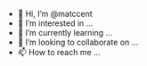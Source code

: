 - 👋 Hi, I’m @matccent
- 👀 I’m interested in ...
- 🌱 I’m currently learning ...
- 💞️ I’m looking to collaborate on ...
- 📫 How to reach me ...

<!---
matccent/matccent is a ✨ special ✨ repository because its `README.md` (this file) appears on your GitHub profile.
You can click the Preview link to take a look at your changes.
--->
